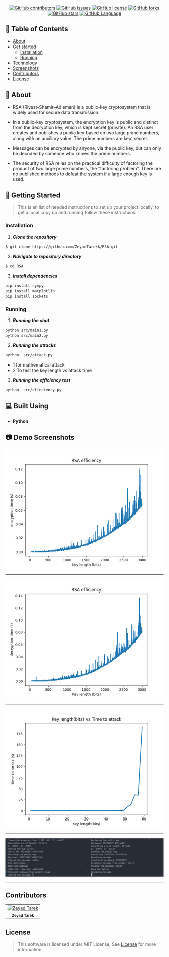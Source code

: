 <div align="center">

[![GitHub contributors](https://img.shields.io/github/contributors/ZeyadTarekk/RSA)](https://github.com/ZeyadTarekk/RSA/contributors)
[![GitHub issues](https://img.shields.io/github/issues/ZeyadTarekk/RSA)](https://github.com/ZeyadTarekk/RSA/issues)
[![GitHub license](https://img.shields.io/github/license/ZeyadTarekk/RSA)](https://github.com/ZeyadTarekk/RSA/blob/master/LICENSE)
[![GitHub forks](https://img.shields.io/github/forks/ZeyadTarekk/RSA)](https://github.com/ZeyadTarekk/RSA/network)
[![GitHub stars](https://img.shields.io/github/stars/ZeyadTarekk/RSA)](https://github.com/ZeyadTarekk/RSA/stargazers)
[![GitHub Language](https://img.shields.io/github/languages/top/ZeyadTarekk/RSA)](https://img.shields.io/github/languages/count/ZeyadTarekk/RSA)

</div>

## 📝 Table of Contents

- [About](#about)
- [Get started](#get-started)
  - [Installation](#Install)
  - [Running](#running)
- [Technology](#tech)
- [Screenshots](#Screenshots)
- [Contributors](#Contributors)
- [License](#license)

## 📙 About <a name = "about"></a>

- RSA (Rivest–Shamir–Adleman) is a public-key cryptosystem that is widely used for secure data transmission.
- In a public-key cryptosystem, the encryption key is public and distinct from the decryption key, which is kept secret (private). An RSA user creates and publishes a public key based on two large prime numbers, along with an auxiliary value. The prime numbers are kept secret.
- Messages can be encrypted by anyone, via the public key, but can only be decoded by
  someone who knows the prime numbers.

- The security of RSA relies on the practical difficulty of factoring the product of two large prime numbers, the "factoring problem". There are no published methods to defeat the system if a large enough key is used.

## 🏁 Getting Started <a name = "get-started"></a>

> This is an list of needed instructions to set up your project locally, to get a local copy up and running follow these
> instructuins.

### Installation <a name = "Install"></a>

1. **_Clone the repository_**

```sh
$ git clone https://github.com/ZeyadTarekk/RSA.git
```

2. **_Navigate to repository directory_**

```sh
$ cd RSA
```

3. **_Install dependencies_**

```sh
pip install sympy
pip install matplotlib
pip install sockets
```

### Running <a name = "running"></a>

1. **_Running the chat_**

```sh
python src/main1.py
python src/main2.py
```

2. **_Running the attacks_**

```sh
python  src/attack.py
```

- 1 for mathematical attack
- 2 To test the key length vs attack time

3. **_Running the efficiency test_**

```sh
python  src/effeciency.py
```

## 💻 Built Using <a name = "tech"></a>

- **Python**

## 📷 Demo Screenshots <a name = "Screenshots"></a>

<div align="center">

   <img src="screenshots/Figure_1.png">
   <hr>
   <img src="screenshots/Figure_2.png">
   <hr>
   <img  src="screenshots/Figure_3.png"></a>
   <hr>
   <img  src="screenshots/s4.png"></a>
   <hr>
   
</div>

## Contributors <a name = "Contributors"></a>

<table>
  <tr>
    <td align="center">
    <a href="https://github.com/ZeyadTarekk" target="_black">
    <img src="https://avatars.githubusercontent.com/u/76125650?v=4" width="150px;" alt="Zeyad Tarek"/>
    <br />
    <sub><b>Zeyad Tarek</b></sub></a>

  </tr>
 </table>

## License <a name = "license"></a>

> This software is licensed under MIT License, See [License](https://github.com/ZeyadTarekk/RSA/blob/main/LICENSE) for more information.
